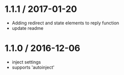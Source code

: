 
1.1.1 / 2017-01-20
==================

  * Adding redirect and state elements to reply function
  * update readme

1.1.0 / 2016-12-06
==================

  * inject settings
  * supports 'autoinject'
